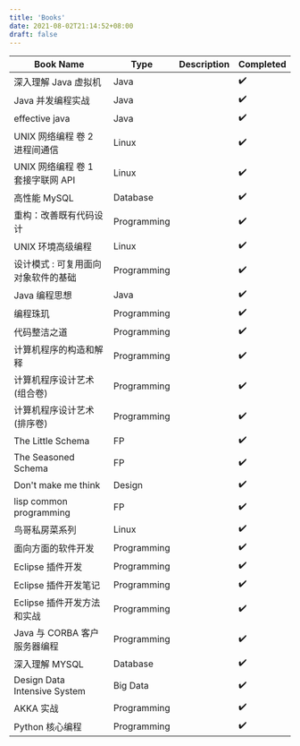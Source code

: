```yaml
---
title: 'Books'
date: 2021-08-02T21:14:52+08:00
draft: false
---
```


| Book Name                           | Type        | Description | Completed          |
| ----------------------------------- | ----------- | ----------- | ------------------ |
| 深入理解 Java 虚拟机                | Java        |             | :heavy_check_mark: |
| Java 并发编程实战                   | Java        |             | :heavy_check_mark: |
| effective java                      | Java        |             | :heavy_check_mark: |
| UNIX 网络编程 卷 2 进程间通信       | Linux       |             | :heavy_check_mark: |
| UNIX 网络编程 卷 1 套接字联网 API   | Linux       |             | :heavy_check_mark: |
| 高性能 MySQL                        | Database    |             | :heavy_check_mark: |
| 重构：改善既有代码设计              | Programming |             | :heavy_check_mark: |
| UNIX 环境高级编程                   | Linux       |             | :heavy_check_mark: |
| 设计模式 : 可复用面向对象软件的基础 | Programming |             | :heavy_check_mark: |
| Java 编程思想                       | Java        |             | :heavy_check_mark: |
| 编程珠玑                            | Programming |             | :heavy_check_mark: |
| 代码整洁之道                        | Programming |             | :heavy_check_mark: |
| 计算机程序的构造和解释              | Programming |             | :heavy_check_mark: |
| 计算机程序设计艺术(组合卷)          | Programming |             | :heavy_check_mark: |
| 计算机程序设计艺术(排序卷)          | Programming |             | :heavy_check_mark: |
| The Little Schema                   | FP          |             | :heavy_check_mark: |
| The Seasoned Schema                 | FP          |             | :heavy_check_mark: |
| Don't make me think                 | Design      |             | :heavy_check_mark: |
| lisp common programming             | FP          |             | :heavy_check_mark: |
| 鸟哥私房菜系列                      | Linux       |             | :heavy_check_mark: |
| 面向方面的软件开发                  | Programming |             | :heavy_check_mark: |
| Eclipse 插件开发                    | Programming |             | :heavy_check_mark: |
| Eclipse 插件开发笔记                | Programming |             | :heavy_check_mark: |
| Eclipse 插件开发方法和实战          | Programming |             | :heavy_check_mark: |
| Java 与 CORBA 客户 服务器编程       | Programming |             | :heavy_check_mark: |
| 深入理解 MYSQL                      | Database    |             | :heavy_check_mark: |
| Design Data Intensive System        | Big Data    |             | :heavy_check_mark: |
| AKKA 实战                           | Programming |             | :heavy_check_mark: |
| Python 核心编程                     | Programming |             | :heavy_check_mark: |
